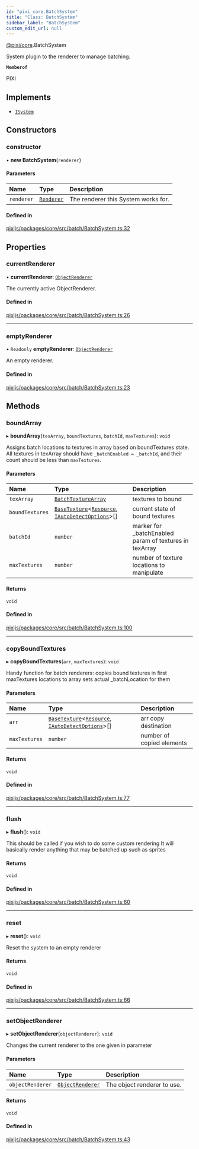 ```yaml
---
id: "pixi_core.BatchSystem"
title: "Class: BatchSystem"
sidebar_label: "BatchSystem"
custom_edit_url: null
---
```


[@pixi/core](../modules/pixi_core.md).BatchSystem

System plugin to the renderer to manage batching.

**`Memberof`**

PIXI

## Implements

- [`ISystem`](../interfaces/pixi_core.ISystem.md)

## Constructors

### constructor

• **new BatchSystem**(`renderer`)

#### Parameters

| Name | Type | Description |
| :------ | :------ | :------ |
| `renderer` | [`Renderer`](pixi_core.Renderer.md) | The renderer this System works for. |

#### Defined in

[pixijs/packages/core/src/batch/BatchSystem.ts:32](https://github.com/pixijs/pixijs/blob/2194fe5c5/packages/core/src/batch/BatchSystem.ts#L32)

## Properties

### currentRenderer

• **currentRenderer**: [`ObjectRenderer`](pixi_core.ObjectRenderer.md)

The currently active ObjectRenderer.

#### Defined in

[pixijs/packages/core/src/batch/BatchSystem.ts:26](https://github.com/pixijs/pixijs/blob/2194fe5c5/packages/core/src/batch/BatchSystem.ts#L26)

___

### emptyRenderer

• `Readonly` **emptyRenderer**: [`ObjectRenderer`](pixi_core.ObjectRenderer.md)

An empty renderer.

#### Defined in

[pixijs/packages/core/src/batch/BatchSystem.ts:23](https://github.com/pixijs/pixijs/blob/2194fe5c5/packages/core/src/batch/BatchSystem.ts#L23)

## Methods

### boundArray

▸ **boundArray**(`texArray`, `boundTextures`, `batchId`, `maxTextures`): `void`

Assigns batch locations to textures in array based on boundTextures state.
All textures in texArray should have `_batchEnabled = _batchId`,
and their count should be less than `maxTextures`.

#### Parameters

| Name | Type | Description |
| :------ | :------ | :------ |
| `texArray` | [`BatchTextureArray`](pixi_core.BatchTextureArray.md) | textures to bound |
| `boundTextures` | [`BaseTexture`](pixi_core.BaseTexture.md)<[`Resource`](pixi_core.Resource.md), [`IAutoDetectOptions`](../modules/pixi_core.md#iautodetectoptions)\>[] | current state of bound textures |
| `batchId` | `number` | marker for _batchEnabled param of textures in texArray |
| `maxTextures` | `number` | number of texture locations to manipulate |

#### Returns

`void`

#### Defined in

[pixijs/packages/core/src/batch/BatchSystem.ts:100](https://github.com/pixijs/pixijs/blob/2194fe5c5/packages/core/src/batch/BatchSystem.ts#L100)

___

### copyBoundTextures

▸ **copyBoundTextures**(`arr`, `maxTextures`): `void`

Handy function for batch renderers: copies bound textures in first maxTextures locations to array
sets actual _batchLocation for them

#### Parameters

| Name | Type | Description |
| :------ | :------ | :------ |
| `arr` | [`BaseTexture`](pixi_core.BaseTexture.md)<[`Resource`](pixi_core.Resource.md), [`IAutoDetectOptions`](../modules/pixi_core.md#iautodetectoptions)\>[] | arr copy destination |
| `maxTextures` | `number` | number of copied elements |

#### Returns

`void`

#### Defined in

[pixijs/packages/core/src/batch/BatchSystem.ts:77](https://github.com/pixijs/pixijs/blob/2194fe5c5/packages/core/src/batch/BatchSystem.ts#L77)

___

### flush

▸ **flush**(): `void`

This should be called if you wish to do some custom rendering
It will basically render anything that may be batched up such as sprites

#### Returns

`void`

#### Defined in

[pixijs/packages/core/src/batch/BatchSystem.ts:60](https://github.com/pixijs/pixijs/blob/2194fe5c5/packages/core/src/batch/BatchSystem.ts#L60)

___

### reset

▸ **reset**(): `void`

Reset the system to an empty renderer

#### Returns

`void`

#### Defined in

[pixijs/packages/core/src/batch/BatchSystem.ts:66](https://github.com/pixijs/pixijs/blob/2194fe5c5/packages/core/src/batch/BatchSystem.ts#L66)

___

### setObjectRenderer

▸ **setObjectRenderer**(`objectRenderer`): `void`

Changes the current renderer to the one given in parameter

#### Parameters

| Name | Type | Description |
| :------ | :------ | :------ |
| `objectRenderer` | [`ObjectRenderer`](pixi_core.ObjectRenderer.md) | The object renderer to use. |

#### Returns

`void`

#### Defined in

[pixijs/packages/core/src/batch/BatchSystem.ts:43](https://github.com/pixijs/pixijs/blob/2194fe5c5/packages/core/src/batch/BatchSystem.ts#L43)
